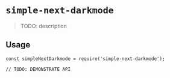 # `simple-next-darkmode`

> TODO: description

## Usage

```
const simpleNextDarkmode = require('simple-next-darkmode');

// TODO: DEMONSTRATE API
```
